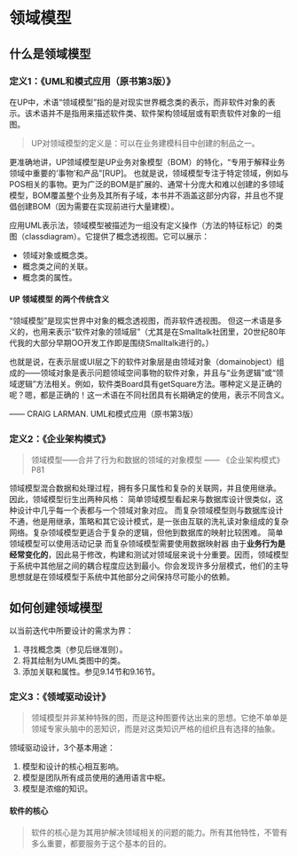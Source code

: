 # 领域模型

## 什么是领域模型

### 定义1：《UML和模式应用（原书第3版）》

在UP中，术语“领域模型”指的是对现实世界概念类的表示，而非软件对象的表示。该术语并不是指用来描述软件类、软件架构领域层或有职责软件对象的一组图。

> UP对领域模型的定义是：可以在业务建模科目中创建的制品之一。

更准确地讲，UP领域模型是UP业务对象模型（BOM）的特化，“专用于解释业务领域中重要的‘事物’和产品”[RUP]。
也就是说，领域模型专注于特定领域，例如与POS相关的事物。更为广泛的BOM是扩展的、通常十分庞大和难以创建的多领域模型，BOM覆盖整个业务及其所有子域，本书并不涵盖这部分内容，并且也不提倡创建BOM（因为需要在实现前进行大量建模）。

应用UML表示法，领域模型被描述为一组没有定义操作（方法的特征标记）的类图（classdiagram）。它提供了概念透视图。它可以展示：

- 领域对象或概念类。
- 概念类之间的关联。
- 概念类的属性。

#### UP 领域模型 的两个传统含义

“领域模型”是现实世界中对象的概念透视图，而非软件透视图。
但这一术语是多义的，也用来表示“软件对象的领域层”（尤其是在Smalltalk社团里，20世纪80年代我的大部分早期OO开发工作即是围绕Smalltalk进行的。）

也就是说，在表示层或UI层之下的软件对象层是由领域对象（domainobject）组成的——领域对象是表示问题领域空间事物的软件对象，并且与“业务逻辑”或“领域逻辑”方法相关。例如，软件类Board具有getSquare方法。哪种定义是正确的呢？嗯，都是正确的！这一术语在不同社团具有长期确定的使用，表示不同含义。

—— CRAIG LARMAN. UML和模式应用（原书第3版）

### 定义2：《企业架构模式》

> 领域模型——合并了行为和数据的领域的对象模型 —— 《企业架构模式》P81

领域模型混合数据和处理过程，拥有多只属性和复杂的关联网，并且使用继承。
因此，领域模型衍生出两种风格：
简单领域模型看起来与数据库设计很类似，这种设计中几乎每一个表都与一个领域对象对应。
而复杂领域模型则与数据库设计不通，他是用继承，策略和其它设计模式，是一张由互联的洗礼读对象组成的复杂网络。复杂领域模型更适合于复杂的逻辑，但他到数据库的映射比较困难。
简单领域模型可以使用活动记录
而复杂领域模型需要使用数据映射器
由于**业务行为是经常变化的**，因此易于修改，构建和测试对领域层来说十分重要。因而，领域模型于系统中其他层之间的耦合程度应达到最小。你会发现许多分层模式，他们的主导思想就是在领域模型于系统中其他部分之间保持尽可能小的依赖。

## 如何创建领域模型

以当前迭代中所要设计的需求为界：

1. 寻找概念类（参见后继准则）。
2. 将其绘制为UML类图中的类。
3. 添加关联和属性。参见9.14节和9.16节。

### 定义3：《领域驱动设计》

> 领域模型并非某种特殊的图，而是这种图要传达出来的思想。它绝不单单是领域专家头脑中的恶知识，而是对这类知识严格的组织且有选择的抽象。

领域驱动设计，3个基本用途：

1. 模型和设计的核心相互影响。
2. 模型是团队所有成员使用的通用语言中枢。
3. 模型是浓缩的知识。

#### 软件的核心

> 软件的核心是为其用护解决领域相关的问题的能力。所有其他特性，不管有多么重要，都要服务于这个基本的目的。
